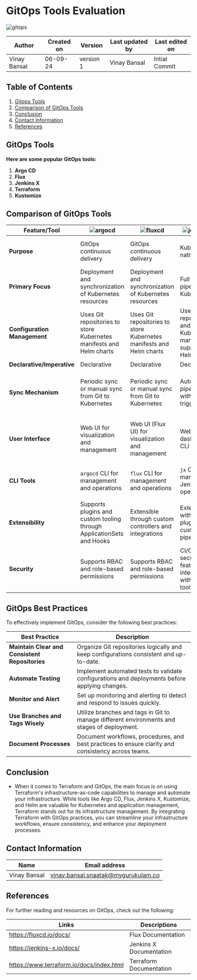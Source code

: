 # GitOps Tools Evaluation
![gitops](https://github.com/user-attachments/assets/791f74c2-ebbd-446e-802b-0fd6d1b6ae6c)

  | Author        | Created on | Version | Last updated by | Last edited on |
  |-------------|---------|-------------|-------------|---------|
  | Vinay Bansal | 06-09-24 | version 1 | Vinay Bansal | Intial Commit |


## Table of Contents

1. [Gitops Tools](#gitops-tools)
2. [Comparison of GitOps Tools](#comparison-of-gitops-tools)
3. [Conclusion](#conclusion)
4. [Contact Information](#contact-information)
5. [References](#references)


## GitOps Tools

**Here are some popular GitOps tools:**

1. **Argo CD**
2. **Flux**
3. **Jenkins X**
4. **Terraform**
5. **Kustomize**

## Comparison of GitOps Tools

| Feature/Tool  |![argocd](https://github.com/user-attachments/assets/d5e20c38-a20d-4df3-8531-0d2c9b4ca4ee)| ![fluxcd](https://github.com/user-attachments/assets/df069006-aa4b-4205-a36d-1b74fc450703)| ![jenkinsX](https://github.com/user-attachments/assets/328aa54f-66b8-4dc2-87d7-16226aaf62c5)| ![terraform](https://github.com/user-attachments/assets/e2be5743-a4ef-4a20-b7d5-6bce1f985d57)| ![Kustomize](https://github.com/user-attachments/assets/137eab56-b223-46bd-9622-776b6ca99476)|
|---------------|---------|------|-----------|-----------|-----------|
| **Purpose**   | GitOps continuous delivery | GitOps continuous delivery | Kubernetes-native CI/CD | Infrastructure as Code (IaC) | Kubernetes-native configuration management |
| **Primary Focus** | Deployment and synchronization of Kubernetes resources | Deployment and synchronization of Kubernetes resources | Full CI/CD pipeline for Kubernetes | Infrastructure provisioning and management | Customization and templating of Kubernetes manifests |
| **Configuration Management** | Uses Git repositories to store Kubernetes manifests and Helm charts | Uses Git repositories to store Kubernetes manifests and Helm charts | Uses Git repositories and Kubernetes manifests, supports Helm charts | Uses configuration files (HCL) to define infrastructure | Uses YAML files to create and manage Kubernetes resource patches |
| **Declarative/Imperative** | Declarative | Declarative | Declarative | Declarative | Declarative |
| **Sync Mechanism** | Periodic sync or manual sync from Git to Kubernetes | Periodic sync or manual sync from Git to Kubernetes | Automated pipelines with CI/CD triggers | Not directly related to sync; focuses on provisioning | Manages manifests that are then applied using `kubectl` or similar |
| **User Interface** | Web UI for visualization and management | Web UI (Flux UI) for visualization and management | Web-based dashboard, CLI tools | CLI-based tool, no native web UI | CLI-based tool, integrates with other tools for visualization |
| **CLI Tools** | `argocd` CLI for management and operations | `flux` CLI for management and operations | `jx` CLI for managing Jenkins X operations | `terraform` CLI for managing infrastructure | `kubectl kustomize` for building and applying configurations |
| **Extensibility** | Supports plugins and custom tooling through ApplicationSets and Hooks | Extensible through custom controllers and integrations | Extensible with Jenkins plugins and custom pipelines | Extensible with Terraform providers and modules | Extensible with custom patches and Kustomize functions |
| **Security** | Supports RBAC and role-based permissions | Supports RBAC and role-based permissions | CI/CD security features and integration with security tools | Security through state management and secret handling | Security through Kubernetes RBAC and configurations |

## GitOps Best Practices
To effectively implement GitOps, consider the following best practices:

| **Best Practice** | **Description** |
|------------------------------------|--------------------------------------------------------------------------------------------------------------------|
| **Maintain Clear and Consistent Repositories** | Organize Git repositories logically and keep configurations consistent and up-to-date. |
| **Automate Testing** | Implement automated tests to validate configurations and deployments before applying changes. |
| **Monitor and Alert** | Set up monitoring and alerting to detect and respond to issues quickly. |
| **Use Branches and Tags Wisely** | Utilize branches and tags in Git to manage different environments and stages of deployment. |
| **Document Processes** | Document workflows, procedures, and best practices to ensure clarity and consistency across teams. |

## Conclusion
- When it comes to Terraform and GitOps, the main focus is on using Terraform's infrastructure-as-code capabilities to manage and automate your infrastructure. While tools like Argo CD, Flux, Jenkins X, Kustomize, and Helm are valuable for Kubernetes and application management, Terraform stands out for its infrastructure management. By integrating Terraform with GitOps practices, you can streamline your infrastructure workflows, ensure consistency, and enhance your deployment processes.


## Contact Information

| Name | Email address|
|------|---------------------|
| Vinay Bansal | vinay.bansal.snaatak@mygurukulam.co |

## References
For further reading and resources on GitOps, check out the following:

| Links | Descriptions|
|------|---------------------|
| https://fluxcd.io/docs/ | Flux Documentation |
| https://jenkins-x.io/docs/ | Jenkins X Documentation |
| https://www.terraform.io/docs/index.html | Terraform Documentation |

